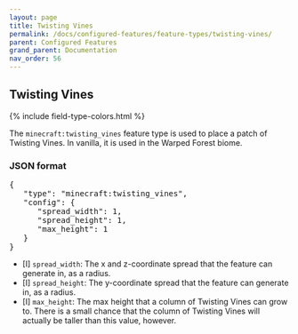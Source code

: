 ```yaml
---
layout: page
title: Twisting Vines
permalink: /docs/configured-features/feature-types/twisting-vines/
parent: Configured Features
grand_parent: Documentation
nav_order: 56
---
```


## Twisting Vines

<head>
    {% include field-type-colors.html %}
</head>

The `minecraft:twisting_vines` feature type is used to place a patch of Twisting Vines. In vanilla, it is used in the Warped Forest biome.

### JSON format

<pre>
{
   "type": "minecraft:twisting_vines",
   "config": {
      "spread_width": 1,
      "spread_height": 1,
      "max_height": 1
   }
}
</pre>

* <span int>[I]</span> `spread_width`: The x and z-coordinate spread that the feature can generate in, as a radius. 
* <span int>[I]</span> `spread_height`: The y-coordinate spread that the feature can generate in, as a radius.
* <span int>[I]</span> `max_height`: The max height that a column of Twisting Vines can grow to. There is a small chance that the column of Twisting Vines will actually be taller than this value, however.